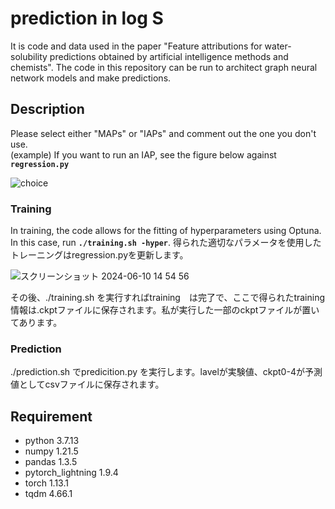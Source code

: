 prediction in log S
====

It is code and data used in the paper "Feature attributions for water-solubility predictions obtained by artificial intelligence methods and chemists". The code in this repository can be run to architect graph neural network models and make predictions.

## Description
Please select either "MAPs" or "IAPs" and comment out the one you don't use.<br>(example) If you want to run an IAP, see the figure below against **`regression.py`** 


![choice](https://github.com/STeruhisa/logS/assets/171115343/dc9a69f3-04ef-4c17-99fa-28a3c2ddf47d)






### Training
In training, the code allows for the fitting of hyperparameters using Optuna. In this case, run **`./training.sh -hyper`**. 得られた適切なパラメータを使用したトレーニングはregression.pyを更新します。

![スクリーンショット 2024-06-10 14 54 56](https://github.com/STeruhisa/logS/assets/171115343/caa6daba-5cdb-41ef-a526-a2ebf3bedc6d)


その後、./training.sh を実行すればtraining　は完了で、ここで得られたtraining情報は.ckptファイルに保存されます。私が実行した一部のckptファイルが置いてあります。
### Prediction
./prediction.sh でpredicition.py を実行します。lavelが実験値、ckpt0-4が予測値としてcsvファイルに保存されます。

## Requirement
- python 3.7.13
- numpy 1.21.5
- pandas 1.3.5
- pytorch_lightning 1.9.4
- torch 1.13.1
- tqdm 4.66.1
